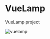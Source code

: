 # VueLamp
 VueLamp project

![vuelamp](https://user-images.githubusercontent.com/106568299/180065578-994d6be3-801d-4af5-9a99-ddbab04d5966.jpg)

